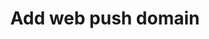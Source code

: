 ---
title: Add web push domain
excerpt: The method is used for adding a domain for web push notifications.
api:
  file: yespo.json
  operationId: addWebPushDomain
hidden: false
---
